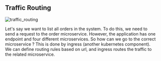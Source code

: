 ## Traffic Routing

![traffic_routing](https://user-images.githubusercontent.com/22731894/226122916-984ad00d-36a0-40f7-b4ab-6b57789a9e20.svg)

Let's say we want to list all orders in the system. To do this, we need to send a request to the order microservice.
However, the application has one endpoint and four different microservices. So how can we go to the correct microservice
? This is done by ingress (another kubernetes component). We can define routing rules based on url, and ingress routes
the traffic to the related microservice.

